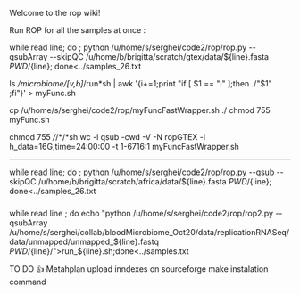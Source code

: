 Welcome to the rop wiki!

Run ROP for all the samples at once :

while read line; do ; python /u/home/s/serghei/code2/rop/rop.py --qsubArray --skipQC /u/home/b/brigitta/scratch/gtex/data/${line}.fasta $PWD/${line}; done<../samples_26.txt


ls */microbiome/[v,b]*/run*sh | awk '{i+=1;print "if [ $1 == "i" ];then ./"$1" ;fi"}' > myFunc.sh

cp /u/home/s/serghei/code2/rop/myFuncFastWrapper.sh ./
chmod 755 myFunc.sh 

chmod 755 */*/*/*sh
wc -l 
qsub -cwd -V -N ropGTEX -l h_data=16G,time=24:00:00 -t 1-6716:1 myFuncFastWrapper.sh

----------------------------

while read line; do ; python /u/home/s/serghei/code2/rop/rop.py --qsub --skipQC /u/home/b/brigitta/scratch/africa/data/${line}.fasta $PWD/${line}; done<../samples_26.txt

#####
while read line ; do echo "python /u/home/s/serghei/code2/rop/rop2.py --qsubArray /u/home/s/serghei/collab/bloodMicrobiome_Oct20/data/replicationRNASeq/data/unmapped/unmapped_${line}.fastq $PWD/${line}/">run_${line}.sh;done<../samples.txt


TO DO :+1: 
Metahplan
upload inndexes on sourceforge
make instalation command 
